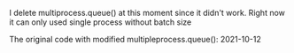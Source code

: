 I delete multiprocess.queue() at this moment since it didn't work. Right now it can only used single process without batch size

The original code with modified multipleprocess.queue(): 2021-10-12
